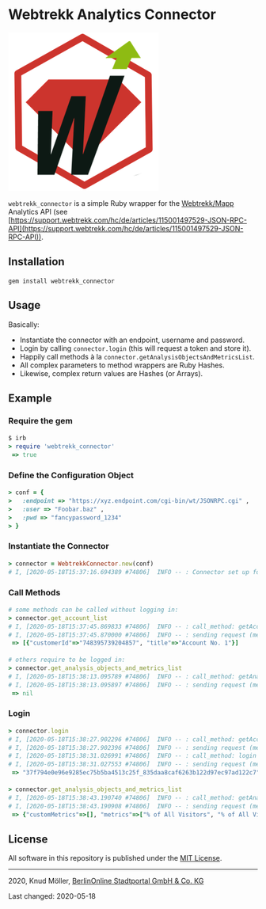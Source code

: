 # Webtrekk Analytics Connector

![logo for "daten.berlin.de Usage Statistics" dataset](logo/webtrekk_connector_logo_small.png)

`webtrekk_connector` is a simple Ruby wrapper for the [Webtrekk/Mapp](https://mapp.com/mapp-cloud/mapp-intelligence/) Analytics API (see [https://support.webtrekk.com/hc/de/articles/115001497529-JSON-RPC-API](https://support.webtrekk.com/hc/de/articles/115001497529-JSON-RPC-API)).

## Installation

```
gem install webtrekk_connector
```

## Usage

Basically:

- Instantiate the connector with an endpoint, username and password.
- Login by calling `connector.login` (this will request a token and store it).
- Happily call methods à la `connector.getAnalysisObjectsAndMetricsList`.
- All complex parameters to method wrappers are Ruby Hashes.
- Likewise, complex return values are Hashes (or Arrays).

## Example

### Require the gem

```ruby
$ irb
> require 'webtrekk_connector'
 => true 
```

### Define the Configuration Object

```ruby
> conf = {
>   :endpoint => "https://xyz.endpoint.com/cgi-bin/wt/JSONRPC.cgi" ,
>   :user => "Foobar.baz" ,
>   :pwd => "fancypassword_1234"
> }
```

### Instantiate the Connector

```ruby
> connector = WebtrekkConnector.new(conf)
# I, [2020-05-18T15:37:16.694389 #74806]  INFO -- : Connector set up for https://xyz.endpoint.com/cgi-bin/wt/JSONRPC.cgi.
```

### Call Methods

```ruby
# some methods can be called without logging in:
> connector.get_account_list
# I, [2020-05-18T15:37:45.869833 #74806]  INFO -- : call_method: getAccountList
# I, [2020-05-18T15:37:45.870000 #74806]  INFO -- : sending request (method getAccountList) ...
 => [{"customerId"=>"748395739204857", "title"=>"Account No. 1"}]

# others require to be logged in:
> connector.get_analysis_objects_and_metrics_list
# I, [2020-05-18T15:38:13.095789 #74806]  INFO -- : call_method: getAnalysisObjectsAndMetricsList
# I, [2020-05-18T15:38:13.095897 #74806]  INFO -- : sending request (method getAnalysisObjectsAndMetricsList) ...
 => nil
```

### Login

```ruby
> connector.login
# I, [2020-05-18T15:38:27.902296 #74806]  INFO -- : call_method: getAccountList
# I, [2020-05-18T15:38:27.902396 #74806]  INFO -- : sending request (method getAccountList) ...
# I, [2020-05-18T15:38:31.026991 #74806]  INFO -- : call_method: login
# I, [2020-05-18T15:38:31.027553 #74806]  INFO -- : sending request (method login) ...
 => "37f794e0e96e9285ec75b5ba4513c25f_835daa8caf6263b122d97ec97ad122c7" 

> connector.get_analysis_objects_and_metrics_list
# I, [2020-05-18T15:38:43.190740 #74806]  INFO -- : call_method: getAnalysisObjectsAndMetricsList
# I, [2020-05-18T15:38:43.190908 #74806]  INFO -- : sending request (method getAnalysisObjectsAndMetricsList) ...
 => {"customMetrics"=>[], "metrics"=>["% of All Visitors", "% of All Visits", ... , "Visits with Search Phrase"], "analysisObjects"=>[" Day since Customer Journey Start", "Ad Media Path", ... , "Years"]}
```

## License

All software in this repository is published under the [MIT License](LICENSE).

---

2020, Knud Möller, [BerlinOnline Stadtportal GmbH & Co. KG](https://www.berlinonline.net)

Last changed: 2020-05-18

